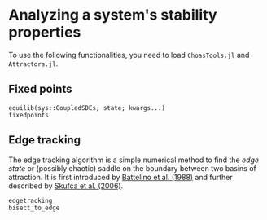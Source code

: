 # Analyzing a system's stability properties

To use the following functionalities, you need to load `ChoasTools.jl` and `Attractors.jl`.

## Fixed points
```@docs
equilib(sys::CoupledSDEs, state; kwargs...)
fixedpoints
```

## Edge tracking
The edge tracking algorithm is a simple numerical method to find the *edge state* or
(possibly chaotic) saddle on the boundary between two basins of attraction. It is first
introduced by [Battelino et al. (1988)](https://doi.org/10.1016/0167-2789(88)90057-7) and further described by [Skufca et al. (2006)](https://doi.org/10.1103/PhysRevLett.96.174101).

```@docs
edgetracking
bisect_to_edge
```